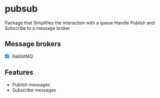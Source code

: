 # pubsub

Package that Simplifies the interaction with a queue
Handle Publish and Subscribe to a message broker

## Message brokers
- [x] RabbitMQ

## Features
- Publish messages
- Subscribe messages